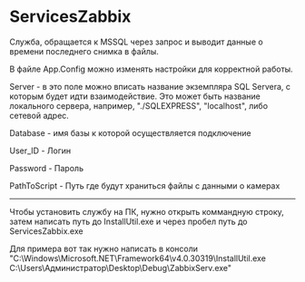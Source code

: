 # ServicesZabbix
Служба, обращается к MSSQL через запрос и выводит данные о времени последнего снимка в файлы.

В файле App.Config можно изменять настройки для корректной работы.

Server - в это поле можно вписать название экземпляра SQL Servera, с которым будет идти взаимодействие. Это может быть название локального сервера, например, "./SQLEXPRESS", "localhost", либо сетевой адрес.

Database - имя базы к которой осуществляется подключение 

User_ID - Логин

Password - Пароль

PathToScript - Путь где будут храниться файлы с данными о камерах

-------------------------------------------------------------------------------------------------------------------------------------------------------------------------

Чтобы установить службу на ПК, нужно открыть коммандную строку, затем написать путь до InstallUtil.exe и через пробел путь до ServicesZabbix.exe

Для примера вот так нужно написать в консоли "C:\Windows\Microsoft.NET\Framework64\v4.0.30319\InstallUtil.exe C:\Users\Администратор\Desktop\Debug\ZabbixServ.exe"
